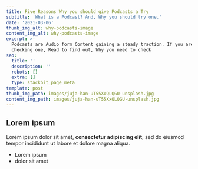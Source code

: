 ```yaml
---
title: Five Reasons Why you should give Podcasts a Try
subtitle: 'What is a Podcast? And, Why you should try one.'
date: '2021-03-06'
thumb_img_alt: why-podcasts-image
content_img_alt: why-podcasts-image
excerpt: >-
  Podcasts are Audio form Content gaining a steady traction. If you are not
  checking one, Read to find out, Why you need to check 
seo:
  title: ''
  description: ''
  robots: []
  extra: []
  type: stackbit_page_meta
template: post
thumb_img_path: images/juja-han-uT55XxQLQGU-unsplash.jpg
content_img_path: images/juja-han-uT55XxQLQGU-unsplash.jpg
---
```

## Lorem ipsum

Lorem ipsum dolor sit amet, **consectetur adipiscing elit**, sed do eiusmod tempor incididunt ut labore et dolore magna aliqua.

- Lorem ipsum
- dolor sit amet